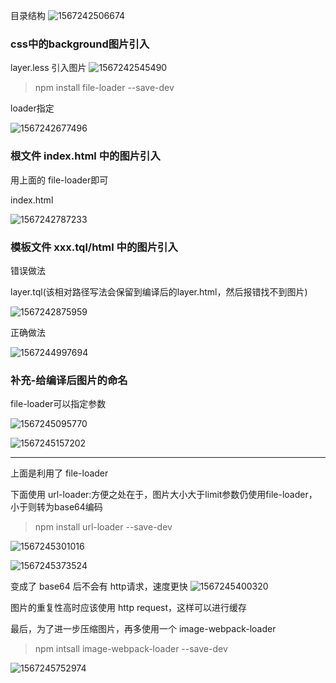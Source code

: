 目录结构
 ![1567242506674](C:\Users\Administrator\AppData\Roaming\Typora\typora-user-images\1567242506674.png)

### css中的background图片引入

layer.less 引入图片
![1567242545490](C:\Users\Administrator\AppData\Roaming\Typora\typora-user-images\1567242545490.png)

> npm install file-loader --save-dev

loader指定

![1567242677496](C:\Users\Administrator\AppData\Roaming\Typora\typora-user-images\1567242677496.png)

### 根文件 index.html 中的图片引入

用上面的 file-loader即可

index.html

![1567242787233](C:\Users\Administrator\AppData\Roaming\Typora\typora-user-images\1567242787233.png)

### 模板文件 xxx.tql/html 中的图片引入

错误做法

layer.tql(该相对路径写法会保留到编译后的layer.html，然后报错找不到图片)

![1567242875959](C:\Users\Administrator\AppData\Roaming\Typora\typora-user-images\1567242875959.png)

正确做法

![1567244997694](C:\Users\Administrator\AppData\Roaming\Typora\typora-user-images\1567244997694.png)

### 补充-给编译后图片的命名

file-loader可以指定参数

![1567245095770](C:\Users\Administrator\AppData\Roaming\Typora\typora-user-images\1567245095770.png)

![1567245157202](C:\Users\Administrator\AppData\Roaming\Typora\typora-user-images\1567245157202.png)

---

上面是利用了 file-loader

下面使用 url-loader:方便之处在于，图片大小大于limit参数仍使用file-loader，小于则转为base64编码

> npm install url-loader --save-dev

![1567245301016](C:\Users\Administrator\AppData\Roaming\Typora\typora-user-images\1567245301016.png)

![1567245373524](C:\Users\Administrator\AppData\Roaming\Typora\typora-user-images\1567245373524.png)

变成了 base64 后不会有 http请求，速度更快
![1567245400320](C:\Users\Administrator\AppData\Roaming\Typora\typora-user-images\1567245400320.png)

图片的重复性高时应该使用 http request，这样可以进行缓存

最后，为了进一步压缩图片，再多使用一个 image-webpack-loader

> npm intsall image-webpack-loader --save-dev

![1567245752974](C:\Users\Administrator\AppData\Roaming\Typora\typora-user-images\1567245752974.png)